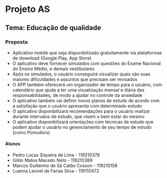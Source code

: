 # Projeto AS
## Tema: Educação de qualidade	

### Proposta
- Aplicativo mobile que seja disponibilizado gratuitamente via plataformas de download (Google Play, App Store)
- O aplicativo deve fornecer simulados com questões do Exame Nacional do Ensino Médio, e demais vestibulares
- Após os simulados, o usuário conseguirá vizualizar quais são suas maiores dificuldades e assuntos que precisam ser revisados
- O APP também oferecerá um organizador de tempo para o usuário, com calendário que ajuda a ter uma visualização mensal e diária das responsabilidades, de modo a ajudar no controle da ansiedade 
- O aplicativo também vai definir novos planos de estudo de acordo com a satisfação que o usuário apresenta com determinado estudo
- O aplicativo disponibilizará recomendações para o usuário realizar durante intervalos de estudo, que visem o bem estar do mesmo
- O aplicativo disponibilizará orientações com técnicas de estudo que podem ajudar o usuário no gerenciamento de seu tempo de estudo (como Pomodoro)

#### Alunos
- Pedro Lucas Siqueira de Lima - 119210378
- Gildo Matos Macedo Neto - 118210389
- Marcos Guillermo de Sá Catão Cosson - 119210158
- Luanna Leonel de Farias Silva - 119110472
